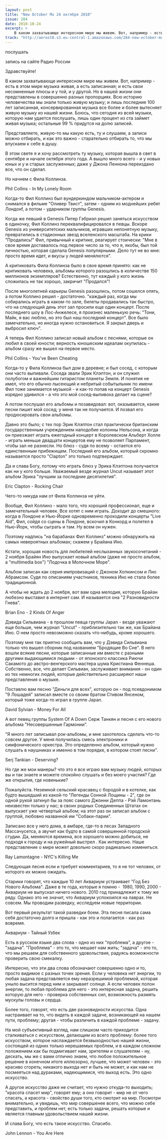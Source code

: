 ```yaml
---
layout: post
title: "New October Mu 24 октября 2010"
issue: 284
date: 2010-10-24
excerpt: >
    В каком захватывающе интересном мире мы живем. Вот, например - есть в этом мире музыка живая, а есть записанная; и есть свои несомненные плюсы и у той, и у другой. Но в нашей жизни они представлены в совершенно разных пропорциях. Всю историю человечества мы знали только живую музыку; и лишь последние 100 лет записанная, консервированная музыка все более и более вытесняет живую музыку из нашей жизни. Боюсь, что сегодня из всей музыки, которую нам удается послушать, лишь один процент из ста займет живая музыка; остальные 99 % придутся на долю записей.
track: "http://aerost8.s3.eu-central-1.amazonaws.com/284-new-october-mu.mp3"
---
```


послушать

запись на сайте Радио России

Здравствуйте!

В каком захватывающе интересном мире мы живем. Вот, например - есть в этом мире музыка живая, а есть записанная; и есть свои несомненные плюсы и у той, и у другой. Но в нашей жизни они представлены в совершенно разных пропорциях. Всю историю человечества мы знали только живую музыку; и лишь последние 100 лет записанная, консервированная музыка все более и более вытесняет живую музыку из нашей жизни. Боюсь, что сегодня из всей музыки, которую нам удается послушать, лишь один процент из ста займет живая музыка; остальные 99 % придутся на долю записей.

Представляете, живую-то мы какую есть, ту и слушаем, а записи можно отбирать, и как это важно - старательно отбирать то, что мы впускаем к себе в душу.

В этом свете я и хочу рассмотреть ту музыку, которая вышла в свет в сентябре и начале октября этого года. А вышло много всего - и у новых юных и у и старых заслуженных; даже у Джона Леннона переиздано все, что он сделал.

Но начнем с Фила Коллинза.

Phil Collins - In My Lonely Room

Когда-то Фил Коллинз был вундеркиндом мальчиком-актером и снимался в фильме "Оливер Твист", затем - одним из моднейших ребят Лондонf, а потом - ударником группы Genesis.

Когда же певший в Genesis Питер Гэбриэл решил заняться искусством в одиночку, Фил Коллинз переквалифицировался в певцы. Вскоре Genesis из университетских мальчиков, игравших непонятную музыку, превратились в стадионных звезд вселенского масштаба. На крики "Продались!" Фил, привычный к критике, реагирует стоически: "Мне в свое время доставалось под первое число за то, что я, якобы, был той личностью, которая сделала Genesis популярными. Дело тут не во мне: просто время идет, и вкусы у людей менялются".

А критиковать Фила Коллинза было в свое время принято: как не критиковать человека, альбомы которого разошлись в количестве 150 миллионов экземпляров? Естественно, тут каждый у кого жизнь сложилась не так хорошо, закричит "Продался"!

После многолетней карьеры Genesis разошлись, потом сошелся опять, а потом Коллинз решил - достаточно. "каждый раз, когда мы собирались играть в каком-то зале, билеты продавались так быстро, что на следующий день этот зал просили еще один концерт. После последнего шоу в Лос-Анжелесе, я произнес маленькую речь: "Тони, Майк, я вас люблю, но это был наш последний концерт". Все было замечательно, но иногда нужно остановиться. Я закрыл дверь и выбросил ключ".

А теперь Фил Коллинз записал новый альбом с песнями, которые он любил в своей юности; верность юношеским идеалам окупилась - альбом сразу же вышел на первое место.

Phil Collins - You've Been Cheating

Когда-то у Фила Коллинза был дом в деревне; и был сосед, с которым они часто выпивали. Соседа звали Эрик Клэптон, и он служил полубогом и важнейшим гитаристом планеты Земля. И понятия не имел, что его обычно лысеющий и небритый событыльник по имени Фил тоже занимается музыкой - и как-то попав на концерт Genesis изрядно удивился - а что это мой сосед-выпивоха делает на сцене?

А потом послушал его альбомы и позавидовал: вот, оказывается, какие песни пишет мой сосед; у меня так не получается. И позвал его продюсировать свои альбомы.

Давно это было; с тех пор Эрик Клэптон стал практически британским государственным учреждением наподобие колонны Нельсона, и когда он приезжает играть ежегодный концерт в Королевском Альберт Холле - играть меньше двадцати концертов ему не позволяет Парламент, чтобы зал не разнесли. Но блюз - судя по всему - остается его единственным прибежищем. Последний его альбом, который скромно называется просто "Clapton" это только подтверждает.

Да и слава Богу, потому что играть блюз у Эрика Клэптона получается как ни у кого больше. Уважаемый везде журнал Uncut называет этот альбом Эрика "лучшим за последние десятилетия".

Eric Clapton - Rocking Chair

Чего-то никуда нам от Фила Коллинза не уйти.

Вообще, Фил Коллинз - мало того, что хороший профессионал, еще и замечательный человек. Все хотят с ним играть. Доходит до смешного: когда в Лондоне и Нью-Йорке одновременно проходили концерты "Live Aid", Фил, сойдя со сцены в Лондоне, вскочил в Конкорд и полетел в Нью-Йорк, чтобы сыграть и там. Ну всем он нужен.

Поэтому надпись "на барабанах Фил Коллинз" можно обнаружить на самых невероятных альбомах; скажем у Брайана Ино.

Кстати, хорошая новость для любителей неслыханных звукосочетаний - 2 ноября Брайян Ино выпускает новый альбом (даже не просто альбом, а "multimedia box") "Лодочка в Молочном Море".

Альбом записан как серия импровизаций с Джоном Хопкинсом и Лио Абрамсом. Судя по описаниям участников, техника Ино не стала более традиционной.

А чтобы не ждать до 2 ноября, вот вам одна мелодия, которую Брайан любезно выставил в интернет сам. И называется она "2 Разновидности Гнева".

Brian Eno - 2 Kinds Of Anger

Дэвида Сильвиана - в прошлом певца группы Japan - везде уважают еще больше, чем журнал "Uncut" - приблизительно так же, как Брайана Ино. О нем просто невозможно сказать что-нибудь, кроме хорошего.

Поэтому мне так приятно сообщить вам, что у Дэвида Сильвиана только что вышел сборник под названием "Бродящие Во Сне". В него вошли всякие песни, которые записанные им вместе с разными другими выдающимися людьми - от японского классика Риючи Сакамото до австро-венгерского мастера шума Кристиана Феннеша. Собственно, все, что делает Сильвиан, заслуживает внимания - он один из тех немногих людей, которые действительно расширяют наши представления о музыке.

Поставлю вам песню "Деньги для всех", которую он - под псевдонимом "9 Лошадей" записал вместе со своим братом Стивом Янсеном, который тоже когда-то играл в группе Japan.

David Sylvian - Money For All

А вот певец группы System Of A Down Серж Танкян и песня с его нового альбома "Несовершенные Гармонии".

"Я много лет записывал рок-альбомы, и мне захотелось сделать что-то совсем другое. У меня получилась смесь электроники и симфонического оркестра. Это определенно альбом, который нужно слушать в наушниках и именно в том порядке, в котором стоят песни".

Serj Tankian - Deserving?

Но где же мои манеры? что это я все играю вам музыку людей, которых вы и так знаете и можете спокойно слушать и без моего участия? Где же открытия, где новенькие?

Пожалуйста. Неземной сельский красавец с бородой и в котелке, как будто вышедший из какой-то "Легенды Сонной Лощины - 2", где он одной рукой заткнул бы за пояс самого Джонни Деппа - Рэй Ламонтань неизвестен только у нас; в своих родных Соединенных Штатах он выпускает уже четвертый альбом; на этот раз он записал альбом с группой, любовно названной им "Собаки-парии".

Записано все у него дома, в амбаре, где-то в лесах Западного Массачусетса, а звучит как будто в самой совершенной городской студии. Да, меняются времена, все хорошего можно добиться, не подходя к городу и на ружейный выстрел . Как интересно. Наше представление о мире может довольно скоро радикально измениться.

Ray Lamontagne - NYC's Killing Me

Следующая песня если и требует комментариев, то я не тот человек, от которого их можно ожидать.

Старики говорят, что каждые 10 лет Аквариум устраивает "Год Без Нового Альбома". Даже в те года, которые я помню -  1980, 1990, 2000 - Аквариум не выпускал ничего нового. 2010 год принадлежит к тому же ряду. Однако это не значит, что Аквариум успокоился на лаврах. Не совсем. Мы проводим разведку, исследуем новые территории.

Вот первый результат такой разведки боем. Эта песня писала сама себя достаточно долго и пришла - как это и полагается - как раз вовремя.

Аквариум - Тайный Узбек

Есть в русском языке два слова - одно из них "проблема", а другое - "задача". "Проблема" - это то, что мешает нам жить; "задача" - это то, что мы решаем для собственного удовольствия, радуясь возможности проверить свою смекалку.

Интересно, что эти два слова обозначают совершенно одно и то, просто видимое с разных точек зрения. Если у человека нет энергии, то любая задача представляется ему неразрешимой проблемой, которая уныло высится перед ним и закрывает солнце. А если человек полон энергии, то любая проблема для него - это интересная задача, решить которую для него - проверка собственных сил, возможность размять мускулы головы и сердца.

Более того, говорят, что есть две разновидности искусства. Одна настраивает на то, что видеть в каждой задаче, возникающей на нашем пути, проблему; другая - чтобы различить в каждой проблеме - задачу.

На мой субъективный взгляд, нам слишком часто приходится сталкиваться с искусством, делающим из всего проблему: более того искусством, которое наслаждается безвыходностью нашей жизни, состоящей из одних только нерешаемых проблем, и в каждом сложном положением как бы подмигивает нам, зрителям и слушателям - ну, дескать, мы же с вами отлично знаем, что любое положительное решение в конечном итоге иллюзорно, лучшее, что может человек - это красиво сгореть; никакого выхода нет и быть не может, и как нам не посмеяться над дураками, надеющимися, что выход есть. Это одно искусство.

А другое искусство даже не считает, что нужно откуда-то выходить; "красота спасет мир", говорят ему; а оно говорит - мир не от чего спасать, а красота - свойство души того, кто смотрит на мир. Посмотри внимательно, и увидишь, что мир совершенее всего, что можно себе представить, и проблем нет, есть только задачи, решать которые и является главным удовольствием нашей жизни.

И слава Богу, что есть такое искусство. Спасибо.

John Lennon - You Are Here
